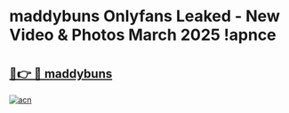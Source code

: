 # maddybuns Onlyfans Leaked - New Video & Photos March 2025 !apnce

# <h2><a href="https://ous093.iuczelnia.edu.pl?title=maddybuns&ref=apnce">🔗👉 🔴 maddybuns</a></h2>

[![acn](https://github.com/user-attachments/assets/0f9c940e-d8b0-45ae-aac7-cd30a18b3e1c)](https://ous093.iuczelnia.edu.pl?title=maddybuns&ref=apnce)

